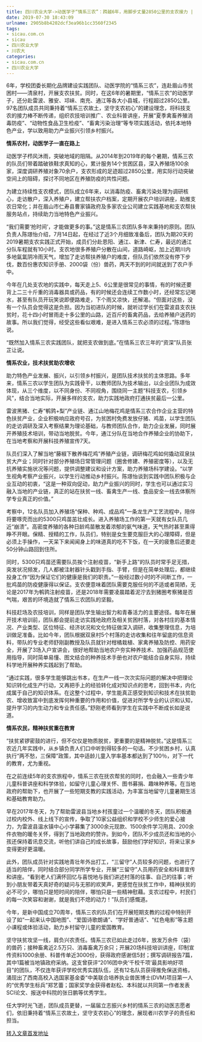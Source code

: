 ```yaml
---
title: 四川农业大学->动医学子“情系三农”：跨越6年，用脚步丈量2850公里的支农接力 | sicau.com.cn
date: 2019-07-30 18:43:09
urlname: 2905b8b4202dcf3ea96b1cc3560f2345
tags: 
- sicau.com.cn
- sicau
- 四川农业大学
- 川农大
categories:
- sicau.com.cn
- 四川农业大学
---
```



6年，学校团委长期化品牌建设实践团队、动医学院的“情系三农”，连赴眉山市贫困村——清泉村，开展支农扶贫。同时，在这6年的暑期里，“情系三农”的动医学子，还分赴雷波、雅安、邛崃、南充、通江等各大小县城，行程超过2850公里。97名团队成员共同秉持着“情系三农故土，坚守支农初心”的建设理念，将科技支农的接力棒不断传递，组织农技培训推广、农业科普讲座，开展“夏季禽畜养殖消毒防疫”、“动物性食品卫生检疫”、“畜禽污染治理”等专项实践活动，依托本地特色产业，学以致用助力产业振兴引领乡村振兴。

**情系农村，动医学子一直在路上**

动医学子栉风沐雨，突破地域的阻隔。从2014年到2019年的每个暑期，情系三农的队员们带着踏破铁鞋求真知的心，累计服务14个贫困区县，深入养殖场100余家，深度调研养殖对象70余户，支农形成的足迹超过2850公里，用实际行动突破空间上的阻碍，探讨不同地区在养殖防疫的共性问题。

为建立持续性支农模式，团队成立6年来，以消毒防疫、畜禽污染处理为调研核心，走访散户，深入养殖户，建立帮扶农户档案，定期开展农户培训讲座，助推支农日常化；并在眉山市仁寿县曹家镇政府及多家农业公司建立实践基地和支农帮扶服务站点，持续助力当地特色产业振兴。

“我们需要‘抢时间’，才能做更多的事。”这是情系三农团队多年来秉持的原则。团队负责人陈璟怡介绍，7月14日起，在经过了近3个月细致准备后，团队为期20天的2019暑期支农实践正式开始，成员们分赴恩阳、通江、新津、仁寿，最远的通江分队车程就有10小时。支农地很多养殖户分散在山间，道路崎岖，加上近期川内多地氤氲阴冷雨天气，增加了走访帮扶养殖户的难度，但队员们依然没有停下步伐，数百份惠农知识手册、2000袋（份）兽药，两天不到的时间就送到了农户手中。

今年在几处支农地的实践中，每天走上5、6公里是很常见的事情，有的时候还要背上二三十斤重的消毒器具或药品，有的时候还会连续工作数小时，还经常忘记喝水，甚至有队员开玩笑说即便路难走，下个雨又凉快，还解渴。“但面对这些，没有一个队员会觉得这是负担。因为当初进队的时候，就听过学长们在雷波县支农扶贫时，花十四小时冒雨走十多公里的山路，近百斤的畜禽药品，去给养殖户送药的故事。所以我们觉得，经受这些看似艰难，是进入情系三农必须的过程。”陈璟怡说。

“既然加入情系三农实践团队，就把支农做到底。”在情系三农三年的“资深”队员张芷让说。

**情系农业，技术扶贫助农增收**

助力特色产业发展、振兴，以引领乡村振兴，是团队技术扶贫的主体思路。多年来，情系三农以学生团队为实践骨干，以教师团队为技术输出，以企业团队为成效体现，从三个维度，以不同身份、不同视角，围绕同一主题“科技支农，引领乡风”，结合当地实际，开展多样的支农，助力实践地政府打通扶贫最后一公里。

雷波黑猪、仁寿“鹌鹑+梨”产业链、通江山地梅花鸡是情系三农合作企业主营的特色扶贫产业，企业积极响应政府号召，为贫困村免费发放仔猪、鸡苗，以学生团队的走访调研及深入考察结果为理论基础，与教师团队合作，助力企业发展，同时展开养殖技术培训，带动当地脱贫。今年，通江分队在当地合作养殖企业的协助下，在当地考察和开展科技养殖宣传7天。

队员们深入了解当地“藤椒下散养梅花鸡”养殖产业链，调研梅花鸡如何撬动双泉扶贫大产业；同时针对部分养殖场日常管理问题（圈舍修建、养殖密度等），以及无抗养殖实施状况等问题，提供调整建议和设计方案，助力养殖场科学建设。“以学生视角考察产业振兴，以学生行动推动乡村振兴。陈璟怡谈到实践中团队积极与企业互动的初衷，“这是一种双向促动，助力产业振兴的同时，学生也可以通过实习融入当地的产业链，真正的站在扶贫一线、畜禽生产一线、食品安全一线去体察所学专业真正的价值。”

考察中，12名队员加入养殖场“保种、种鸡、成品鸡”一条龙生产工艺流程中，陪伴将要啄壳而出的5300只鸡苗茁壮成长。进入养殖场工作的第一天就有女队员几近“崩溃”。高密度养殖的各种日龄鸡苗散发着浓郁的氨气味道，天气热时甚至熏得睁不开眼。保精、授精的工作，队员们，特别是女生要克服巨大的心理障碍，但是必须上手操作，一天呆下来闻闻身上的味道真的吃不下饭，在一天的疲惫后还要走50分钟山路回到住所。

同时，5300只鸡苗还需要队员挨个注射疫苗，“新手上路”的队员时常手足无措，突发状况频发，几人都被注射器针头戳到手指、手臂，但是在简单处理后，都继续投身工作“因为保证它们的健康是我们的职责。”一般经过数小时的不间断工作，一批鸡苗的防疫健康得以保证。支农便意味着团队需要克服任何的不适或者简陋，无论是2017年为鹌鹑注射疫苗，还是2018年需要凌晨踏着泥泞去到猪圈考察猪是否气喘，艰苦的环境造就了情系三农团队的坚毅。

科技赶场及农技培训，同样是团队学生输出智力和青春活力的主要途径。每年在展开技术培训前，团队都会提前走访实践地政府及相关贫困村落，对各村庄的基本情况、产业类型、区位特征、经济状况和文化特征做深入调研，收集整理信息，为培训做足准备。比如今年，团队根据双泉村5个村落的走访收集和往年留底的信息资料，带队的专业老师舒刚副教授及队员就针对柑橘栽植、家禽养殖及防控、用药安全，开展了3场入户宣讲会，很好地帮助当地农户夯实种养技术、加强药品规范使用指导，同时简单易懂、图文结合的种养技术手册也对农户能结合自身实际，持续科学地开展种养实践起到了帮助。

“通过实践，很多学生能够跳出书本，在生产一线一次次实际问题的解决中把理论知识转化成生产行动，又再把手上的经验转化成对知识点的思考，回到书本，内化成属于自己的知识体系。在这整个过程中，学生能真正感受到知识和技术在扶贫助农、增收致富中到底发挥何种重要的作用和价值，促进对所学专业的认识和认知，提升学习的内生动力和专业责任感。”舒刚老师看到学生在实践中不断成长如是说道。

**情系农民，精神扶贫重在教育**

“扶贫紧锣密鼓的进行，但不仅仅是物质脱贫，更重要的是精神脱贫。”这是情系三农近几年实践中，从乡镇负责人们口中听到得较多的一句话。不少贫困乡村，认真执行“两不愁，三保障”政策，其中适龄儿童入学率基本都达到了100％，对下一代的教育，尤为重视。

在之前连续5年的支农旅程中，情系三农在抚农帮贫的同时，也会融入一些青少年儿童科普讲座和科学体验，如留守儿童心理关怀、图书募捐、趣味种养等。在当地政府的帮助下，也开展了一些短期支教的实践活动，为丰富当地留守儿童暑期生活和基础教育助力。

早在2017年冬天，为了帮助雷波县当地乡村孩童过一个温暖的冬天，团队积极通过校内校外、线上线下的宣传，争取了10家公益组织和学校不少师生的爱心接力，为雷波县温水镇中心小学募集了3000余元现款、1500余件学习用具、200余件衣物的暖冬关怀，得到了当地政府的赞许。到如今，团队不少成员还和当地的小孩还保持着讯息交流，听他们讲自己的成长故事，鼓励他们学好知识，将来让家乡变得更好更温暖。

此外，团队成员针对实践地青壮年外出打工，“三留守”人员较多的问题，也进行了适当的陪伴，同时结合部分同学所学专业，开展“三留守”人员用药安全和科普宣传和讲座。“看到老人们满怀回忆与喜悦地与我们讲述村落的往事、自己的往事；听到小朋友带着天真好奇的疑问与无邪的欢笑声，更感觉在扶贫工作中，精神扶贫的必不可少，哪怕只是短时间的陪伴，哪怕只是一些精神慰藉。支农过程中，村民们的每一次笑容和谢谢，就是我们不熄的动力！”队员们感慨道。

今年，是新中国成立70周年，情系三农的队员们在开展短期支教的过程中特别开设了如“一起来认中国地图”、“爱国诗歌朗诵”、“学好普通话”、“红色电影”等主题小课程或体验活动，助力乡村留守儿童的爱国教育。

坚守扶贫攻坚一线，肩负兴农责任。情系三农已如此走过6年，放发万余件（袋）的兽药；接种畜禽近2.5万只、消毒畜禽万余只；开展20场科技培训讲座，印制宣传资料1000余册、科普传单近3000份，获得政府感谢信5封；撰写调研报告7篇，其中1篇被当地镇政府采纳。这支曾获评“2016团中央‘千校千项’最具影响好项目”的团队，不仅连年获评学校优秀实践队伍，还有12名队员获得推免保送资格，涌现出了西南高校入选国家基金委“中美联合培养执业兽医博士(DVM)项目第一人的“优秀学生标兵”郑艺蕾；国家奖学金获得者赵松、本科就以共同第一作者发表SCI论文、报送中科院的张日鹏等优秀学生。

任大学时光飞逝，团队成员更替，一届届立志振兴乡村的情系三农的动医志愿者们，依旧秉持着“情系三农故土，坚守支农初心”的理念，展现者川农学子的责任和担当。





[转入文章首发地址](https://news.sicau.edu.cn/info/1135/52708.htm)